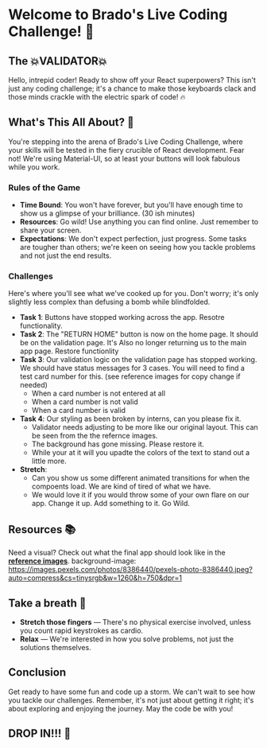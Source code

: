# Welcome to Brado's Live Coding Challenge! 🚀
## The 💥VALIDATOR💥

Hello, intrepid coder! Ready to show off your React superpowers? This isn't just any coding challenge; it's a chance to make those keyboards clack and those minds crackle with the electric spark of code! 🔥

## What's This All About? 🤔

You're stepping into the arena of Brado's Live Coding Challenge, where your skills will be tested in the fiery crucible of React development. Fear not! We're using Material-UI, so at least your buttons will look fabulous while you work.

### Rules of the Game

- **Time Bound**: You won't have forever, but you'll have enough time to show us a glimpse of your brilliance. (30 ish minutes)
- **Resources**: Go wild! Use anything you can find online. Just remember to share your screen.
- **Expectations**: We don't expect perfection, just progress. Some tasks are tougher than others; we're keen on seeing how you tackle problems and not just the end results.

### Challenges

Here's where you'll see what we've cooked up for you. Don't worry; it's only slightly less complex than defusing a bomb while blindfolded.

- **Task 1**: Buttons have stopped working across the app. Resotre functionality.
- **Task 2**: The "RETURN HOME" button is now on the home page. It should be on the validation page. It's Also no longer returning us to the main app page. Restore functionlity
- **Task 3**: Our validation logic on the validation page has stopped working. We should have status messages for 3 cases. You will need to find a test card number for this. (see reference images for copy change if needed)
  - When a card number is not entered at all
  - When a card number is not valid
  - When a card number is valid
- **Task 4**: Our styling as been broken by interns, can you please fix it.
  - Validator needs adjusting to be more like our original layout. This can be seen from the the refernce images.
  - The background has gone missing. Please restore it.
  - While your at it will you upadte the colors of the text to stand out a little more.
- **Stretch**:
  - Can you show us some different animated transitions for when the compoents load. We are kind of tired of what we have.
  - We would love it if you would throw some of your own flare on our app. Change it up. Add something to it. Go Wild.

## Resources 📚

Need a visual? Check out what the final app should look like in the **[reference images](./reference_images)**.
background-image: https://images.pexels.com/photos/8386440/pexels-photo-8386440.jpeg?auto=compress&cs=tinysrgb&w=1260&h=750&dpr=1

## Take a breath 💨

- **Stretch those fingers** — There's no physical exercise involved, unless you count rapid keystrokes as cardio.
- **Relax** — We're interested in how you solve problems, not just the solutions themselves.

## Conclusion

Get ready to have some fun and code up a storm. We can't wait to see how you tackle our challenges. Remember, it's not just about getting it right; it's about exploring and enjoying the journey. May the code be with you!

## DROP IN!!! 🍻